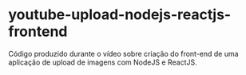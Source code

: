 # youtube-upload-nodejs-reactjs-frontend
Código produzido durante o vídeo sobre criação do front-end de uma aplicação de upload de imagens com NodeJS e ReactJS.
